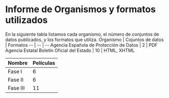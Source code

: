 # Informe de Organismos y formatos utilizados
En la siguiente tabla listamos cada organismo, el número de conjuntos de datos publicados, y los formatos que utiliza.
Organismo | Cojuntos de datos | Formatos
-- | -- | --
Agencia Española de Protección de Datos | 2 | PDF
Agencia Estatal Boletín Oficial del Estado | 10 | HTML, XHTML


Nombre | Películas
-- | --
Fase I | 6
Fase II | 6
Fase III | 11